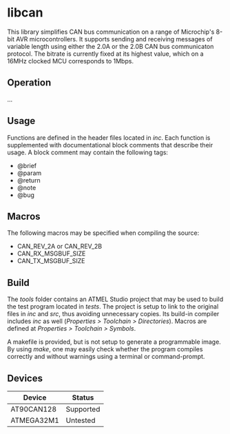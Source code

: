 # libcan

This library simplifies CAN bus communication on a range of Microchip's 8-bit AVR microcontrollers. It supports sending and receiving messages of variable length using either the 2.0A or the 2.0B CAN bus communicaton protocol. The bitrate is currently fixed at its highest value, which on a 16MHz clocked MCU corresponds to 1Mbps.

## Operation

...

## Usage

Functions are defined in the header files located in _inc_. Each function is supplemented with documentational block comments that describe their usage. A block comment may contain the following tags:

  * @brief
  * @param
  * @return
  * @note
  * @bug

## Macros

The following macros may be specified when compiling the source:

  * CAN\_REV\_2A or CAN\_REV\_2B
  * CAN\_RX\_MSGBUF\_SIZE
  * CAN\_TX\_MSGBUF\_SIZE

## Build

The _tools_ folder contains an ATMEL Studio project that may be used to build the test program located in _tests_. The project is setup to link to the original files in _inc_ and _src_, thus avoiding unnecessary copies. Its build-in compiler includes _inc_ as well (_Properties > Toolchain > Directories_). Macros are defined at _Properties > Toolchain > Symbols_.

A makefile is provided, but is not setup to generate a programmable image. By using _make_, one may easily check whether the program compiles correctly and without warnings using a terminal or command-prompt.

## Devices

Device | Status
--- | ---
AT90CAN128 | Supported
ATMEGA32M1 | Untested
